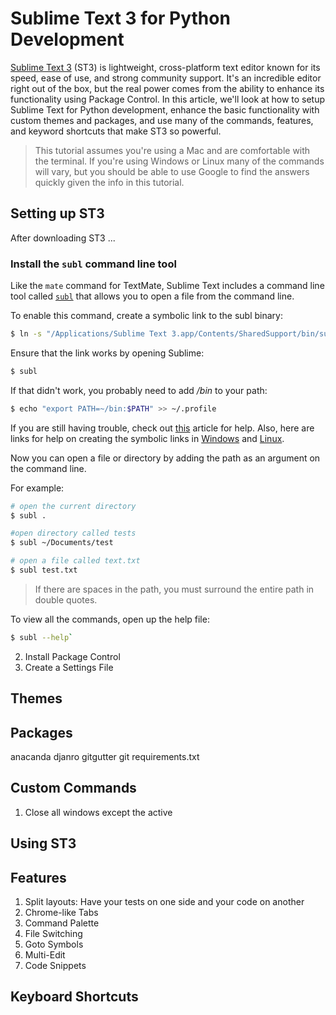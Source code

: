 # Sublime Text 3 for Python Development

[Sublime Text 3](http://www.sublimetext.com/3) (ST3) is lightweight, cross-platform text editor known for its speed, ease of use, and strong community support. It's an incredible editor right out of the box, but the real power comes from the ability to enhance its functionality using Package Control. In this article, we'll look at how to setup Sublime Text for Python development, enhance the basic functionality with custom themes and packages, and use many of the commands, features, and keyword shortcuts that make ST3 so powerful.

> This tutorial assumes you're using a Mac and are comfortable with the terminal. If you're using Windows or Linux many of the commands will vary, but you should be able to use Google to find the answers quickly given the info in this tutorial.

## Setting up ST3

After downloading ST3 ... 

### Install the `subl` command line tool

Like the `mate` command for TextMate, Sublime Text includes a command line tool called [`subl`](http://www.sublimetext.com/docs/3/osx_command_line.html) that allows you to open a file from the command line. 

To enable this command, create a symbolic link to the subl binary:

```bash
$ ln -s "/Applications/Sublime Text 3.app/Contents/SharedSupport/bin/subl" ~/bin/subl
```

Ensure that the link works by opening Sublime:

```bash
$ subl
```

If that didn't work, you probably need to add */bin* to your path:

```bash
$ echo "export PATH=~/bin:$PATH" >> ~/.profile
```

If you are still having trouble, check out [this](http://stackoverflow.com/questions/16199581/opening-sublime-text-on-command-line-as-subl-on-mac-os?lq=1) article for help. Also, here are links for help on creating the symbolic links in [Windows](http://stackoverflow.com/questions/9440639/sublime-text-from-command-line-win7?rq=1) and [Linux](http://askubuntu.com/questions/273034/lauching-sublime-text-from-command-line).

Now you can open a file or directory by adding the path as an argument on the command line. 

For example:

```bash
# open the current directory
$ subl .

#open directory called tests
$ subl ~/Documents/test

# open a file called text.txt
$ subl test.txt
```

> If there are spaces in the path, you must surround the entire path in double quotes.

To view all the commands, open up the help file: 

```bash
$ subl --help`
```


2. Install Package Control
3. Create a Settings File

## Themes

## Packages

anacanda
djanro
gitgutter
git
requirements.txt

## Custom Commands

1. Close all windows except the active

## Using ST3

## Features

1. Split layouts: Have your tests on one side and your code on another
2. Chrome-like Tabs
3. Command Palette
4. File Switching
5. Goto Symbols
6. Multi-Edit
7. Code Snippets

## Keyboard Shortcuts

